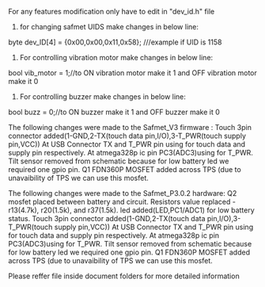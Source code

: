 ﻿For any features modification only have to edit in "dev\_id.h" file

1. for changing safmet UIDS make changes in below line:

byte dev\_ID[4] = {0x00,0x00,0x11,0x58};   ///example if UID is 1158

1. For controlling vibration motor make changes in below line:

bool vib\_motor = 1;//to ON vibration motor make it 1 and OFF vibration motor make it 0

1. For controlling buzzer make changes in below line:

bool buzz = 0;//to ON buzzer make it 1 and OFF buzzer make it 0


The following changes were made to the Safmet\_V3 firmware : Touch 3pin connector added(1-GND,2-TX(touch data pin,I/O),3-T\_PWR(touch supply pin,VCC)) At USB Connector TX and T\_PWR pin using for touch data and supply pin respectively. At atmega328p ic pin PC3(ADC3)using for T\_PWR. Tilt sensor removed from schematic because for low battery led we required one gpio pin. Q1 FDN360P MOSFET added across TPS (due to unavaibility of TPS we can use this mosfet.

The following changes were made to the Safmet\_P3.0.2 hardware: Q2 mosfet placed between battery and circuit. Resistors value replaced -r13(4.7k), r20(1.5k), and r37(1.5k). led added(LED,PC1/ADC1) for low battery status. Touch 3pin connector added(1-GND,2-TX(touch data pin,I/O),3-T\_PWR(touch supply pin,VCC)) At USB Connector TX and T\_PWR pin using for touch data and supply pin respectively. At atmega328p ic pin PC3(ADC3)using for T\_PWR. Tilt sensor removed from schematic because for low battery led we required one gpio pin. Q1 FDN360P MOSFET added across TPS (due to unavaibility of TPS we can use this mosfet.

Please reffer file inside document folders for more detailed information
